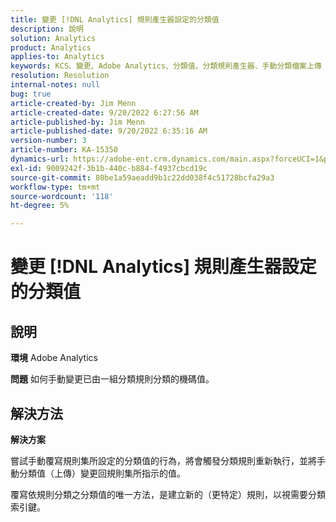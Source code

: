 ```yaml
---
title: 變更 [!DNL Analytics] 規則產生器設定的分類值
description: 說明
solution: Analytics
product: Analytics
applies-to: Analytics
keywords: KCS、變更、Adobe Analytics、分類值、分類規則產生器、手動分類檔案上傳
resolution: Resolution
internal-notes: null
bug: true
article-created-by: Jim Menn
article-created-date: 9/20/2022 6:27:56 AM
article-published-by: Jim Menn
article-published-date: 9/20/2022 6:35:16 AM
version-number: 3
article-number: KA-15350
dynamics-url: https://adobe-ent.crm.dynamics.com/main.aspx?forceUCI=1&pagetype=entityrecord&etn=knowledgearticle&id=9752335a-ad38-ed11-9db1-0022480866ad
exl-id: 9009242f-3b1b-440c-b884-f4937cbcd19c
source-git-commit: 80be1a59aeadd9b1c22dd038f4c51728bcfa29a3
workflow-type: tm+mt
source-wordcount: '118'
ht-degree: 5%

---
```


# 變更 [!DNL Analytics] 規則產生器設定的分類值

## 說明


<b>環境</b>
Adobe Analytics

<b>問題</b>
如何手動變更已由一組分類規則分類的機碼值。


## 解決方法


<b>解決方案</b>

嘗試手動覆寫規則集所設定的分類值的行為，將會觸發分類規則重新執行，並將手動分類值（上傳）變更回規則集所指示的值。

覆寫依規則分類之分類值的唯一方法，是建立新的（更特定）規則，以視需要分類索引鍵。
